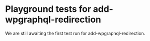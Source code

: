 # Playground tests for add-wpgraphql-redirection
We are still awaiting the first test run for add-wpgraphql-redirection.
